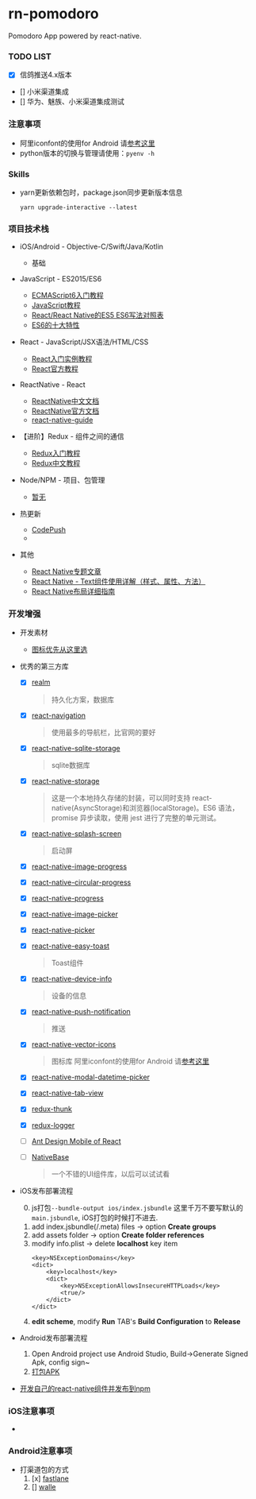 # rn-pomodoro
Pomodoro App powered by react-native.

### TODO LIST

- [x] 信鸽推送4.x版本
- [] 小米渠道集成
- [] 华为、魅族、小米渠道集成测试


### 注意事项

- 阿里iconfont的使用for Android 请[参考这里](https://www.cnblogs.com/ImaY/p/9090311.html)
- python版本的切换与管理请使用：`pyenv -h`


### Skills

- yarn更新依赖包时，package.json同步更新版本信息
    ```
    yarn upgrade-interactive --latest
    ```

### 项目技术栈

- iOS/Android - Objective-C/Swift/Java/Kotlin
    - 基础

- JavaScript - ES2015/ES6
    - [ECMAScript6入门教程](http://es6.ruanyifeng.com/#docs/object)
    - [JavaScript教程](http://www.runoob.com/js/js-tutorial.html)
    - [React/React Native的ES5 ES6写法对照表](http://bbs.reactnative.cn/topic/15/react-react-native-的es5-es6写法对照表)
    - [ES6的十大特性](http://geek.csdn.net/news/detail/239352)

- React - JavaScript/JSX语法/HTML/CSS
    - [React入门实例教程](http://www.ruanyifeng.com/blog/2015/03/react.html)
    - [React官方教程](https://reactjs.org/)

- ReactNative - React
    - [ReactNative中文文档](http://reactnative.cn/docs/0.48/getting-started.html)
    - [ReactNative官方文档](http://facebook.github.io/react-native/docs/getting-started.html)
    - [react-native-guide](https://github.com/reactnativecn/react-native-guide)

- 【进阶】Redux - 组件之间的通信
    - [Redux入门教程](http://www.ruanyifeng.com/blog/2016/09/redux_tutorial_part_one_basic_usages.html)
    - [Redux中文教程](http://www.redux.org.cn/docs/basics/index.html)

- Node/NPM - 项目、包管理
    - [暂无]()

- 热更新
    - [CodePush](http://microsoft.github.io/code-push/index.html#getting_started)
    - []()

- 其他
    - [React Native专题文章](http://www.hangge.com/blog/cache/category_76_1.html)
    - [React Native - Text组件使用详解（样式、属性、方法）](http://www.hangge.com/blog/cache/detail_1486.html)
    - [React Native布局详细指南](http://blog.csdn.net/quanqinyang/article/details/52215641)

### 开发增强

- 开发素材
    - [图标优先从这里选](http://www.iconfont.cn/collections/detail?spm=a313x.7781069.1998910419.d9df05512&cid=2706)


- 优秀的第三方库
    - [x] [realm](https://github.com/realm/realm-js)
        > 持久化方案，数据库
    - [x] [react-navigation](https://github.com/react-community/react-navigation)
        > 使用最多的导航栏，比官网的要好
    - [x] [react-native-sqlite-storage](https://github.com/andpor/react-native-sqlite-storage)
        > sqlite数据库
    - [x] [react-native-storage](https://github.com/sunnylqm/react-native-storage)
        > 这是一个本地持久存储的封装，可以同时支持 react-native(AsyncStorage)和浏览器(localStorage)。ES6 语法，promise 异步读取，使用 jest 进行了完整的单元测试。
    - [x] [react-native-splash-screen](https://github.com/crazycodeboy/react-native-splash-screen)
        > 启动屏
    - [x] [react-native-image-progress](https://github.com/oblador/react-native-image-progress)
    - [x] [react-native-circular-progress](https://github.com/bgryszko/react-native-circular-progress)
    - [x] [react-native-progress](https://github.com/oblador/react-native-progress)
    - [x] [react-native-image-picker](https://github.com/react-community/react-native-image-picker)
    - [x] [react-native-picker](https://github.com/beefe/react-native-picker)
    - [x] [react-native-easy-toast](https://github.com/crazycodeboy/react-native-easy-toast)
        > Toast组件
    - [x] [react-native-device-info](https://github.com/rebeccahughes/react-native-device-info)
        > 设备的信息
    - [x] [react-native-push-notification](https://github.com/zo0r/react-native-push-notification)
        > 推送
    - [x] [react-native-vector-icons](https://github.com/oblador/react-native-vector-icons)
        > 图标库 阿里iconfont的使用for Android 请[参考这里](https://www.cnblogs.com/ImaY/p/9090311.html)
    - [x] [react-native-modal-datetime-picker](https://github.com/mmazzarolo/react-native-modal-datetime-picker)
    - [x] [react-native-tab-view](https://github.com/react-native-community/react-native-tab-view)
    - [x] [redux-thunk](https://github.com/gaearon/redux-thunk)
    - [x] [redux-logger](https://github.com/evgenyrodionov/redux-logger)
    - [ ] [Ant Design Mobile of React](https://mobile.ant.design/index-cn)
    - [ ]  [NativeBase](https://github.com/GeekyAnts/NativeBase)
        > 一个不错的UI组件库，以后可以试试看


- iOS发布部署流程

   0. js打包```--bundle-output ios/index.jsbundle``` 这里千万不要写默认的```main.jsbundle```, iOS打包的时候打不进去.
   1. add index.jsbundle(/.meta) files -> option **Create groups**
   2. add assets folder -> option **Create folder references**
   3. modify info.plist -> delete **localhost** key item
        ```
        <key>NSExceptionDomains</key>
        <dict>
            <key>localhost</key>
            <dict>
                <key>NSExceptionAllowsInsecureHTTPLoads</key>
                <true/>
            </dict>
        </dict>
        ```
   4. **edit scheme**, modify **Run** TAB's **Build Configuration** to **Release**
    
- Android发布部署流程

    1. Open Android project use Android Studio, Build->Generate Signed Apk, config sign~
    2. [打包APK](http://reactnative.cn/docs/0.50/signed-apk-android.html#content)
        
- [开发自己的react-native组件并发布到npm](https://juejin.im/entry/5b908229f265da0a92238a93)

### iOS注意事项

-

### Android注意事项

- 打渠道包的方式
    1. [x]  [fastlane](https://github.com/fastlane/fastlane)
    2. [] [walle](https://github.com/Meituan-Dianping/walle)

